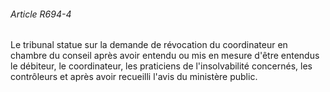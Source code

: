 ###### Article R694-4

Le tribunal statue sur la demande de révocation du coordinateur en chambre du conseil après avoir entendu ou mis en mesure d'être entendus le débiteur, le coordinateur, les praticiens de l'insolvabilité concernés, les contrôleurs et après avoir recueilli l'avis du ministère public.

